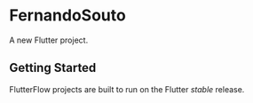 # FernandoSouto

A new Flutter project.

## Getting Started

FlutterFlow projects are built to run on the Flutter _stable_ release.

